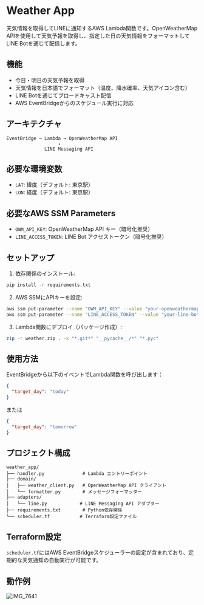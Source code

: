 # Weather App

天気情報を取得してLINEに通知するAWS Lambda関数です。OpenWeatherMap APIを使用して天気予報を取得し、指定した日の天気情報をフォーマットしてLINE Botを通じて配信します。

## 機能

- 今日・明日の天気予報を取得
- 天気情報を日本語でフォーマット（温度、降水確率、天気アイコン含む）
- LINE Botを通じてブロードキャスト配信
- AWS EventBridgeからのスケジュール実行に対応

## アーキテクチャ

```
EventBridge → Lambda → OpenWeatherMap API
                   ↓
              LINE Messaging API
```

## 必要な環境変数

- `LAT`: 緯度（デフォルト: 東京駅）
- `LON`: 経度（デフォルト: 東京駅）

## 必要なAWS SSM Parameters

- `OWM_API_KEY`: OpenWeatherMap API キー（暗号化推奨）
- `LINE_ACCESS_TOKEN`: LINE Bot アクセストークン（暗号化推奨）

## セットアップ

1. 依存関係のインストール:
```bash
pip install -r requirements.txt
```

2. AWS SSMにAPIキーを設定:
```bash
aws ssm put-parameter --name "OWM_API_KEY" --value "your-openweathermap-api-key" --type "SecureString"
aws ssm put-parameter --name "LINE_ACCESS_TOKEN" --value "your-line-bot-token" --type "SecureString"
```

3. Lambda関数にデプロイ（パッケージ作成）:
```bash
zip -r weather.zip . -x "*.git*" "__pycache__/*" "*.pyc"
```

## 使用方法

EventBridgeから以下のイベントでLambda関数を呼び出します：

```json
{
  "target_day": "today"
}
```

または

```json
{
  "target_day": "tomorrow"
}
```

## プロジェクト構成

```
weather_app/
├── handler.py              # Lambda エントリーポイント
├── domain/
│   ├── weather_client.py   # OpenWeatherMap API クライアント
│   └── formatter.py        # メッセージフォーマッター
├── adapters/
│   └── line.py            # LINE Messaging API アダプター
├── requirements.txt        # Python依存関係
└── scheduler.tf           # Terraform設定ファイル
```

## Terraform設定

`scheduler.tf`にはAWS EventBridgeスケジューラーの設定が含まれており、定期的な天気通知の自動実行が可能です。

## 動作例
![IMG_7641](https://github.com/user-attachments/assets/354aee3d-34d2-422c-b2de-5d27ee8a4294)

